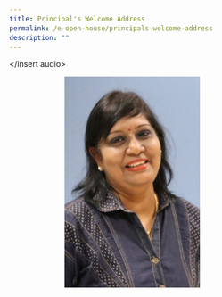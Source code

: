 ```yaml
---
title: Principal's Welcome Address
permalink: /e-open-house/principals-welcome-address
description: ""
---
```

</insert audio>

<div>  
<div style="float: right">  
<img src="/images/Mrs%20Mano.jpg" 
     style="width:60%">
</div>  
<div></div>  
</div>